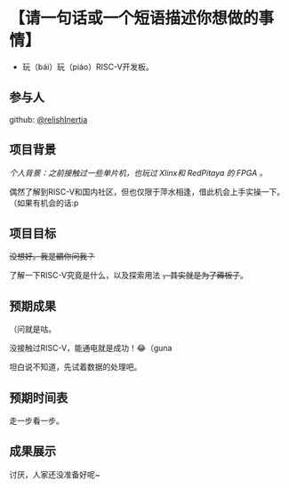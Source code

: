 # 【请一句话或一个短语描述你想做的事情】

* 玩（bái）玩（piáo）RISC-V开发板。

## 参与人

github: [@relishInertia](https://github.com/relishInertia)


## 项目背景

*个人背景：之前接触过一些单片机，也玩过 Xlinx和 RedPitaya 的 FPGA 。*

偶然了解到RISC-V和国内社区，但也仅限于萍水相逢，借此机会上手实操一下。（如果有机会的话:p


## 项目目标

~~没想好。我是鶸你问我？~~

了解一下RISC-V究竟是什么，以及探索用法 ~~，其实就是为了薅板子~~。


## 预期成果

（问就是咕。

没接触过RISC-V，能通电就是成功！😂（guna

坦白说不知道，先试着数据的处理吧。


## 预期时间表

走一步看一步。

## 成果展示

讨厌，人家还没准备好呢~
